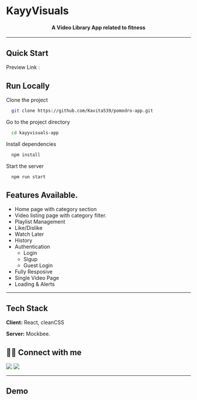 # KayyVisuals
<h4 align="center">A Video Library App related to fitness</h4>

---

## Quick Start

Preview Link : 

## Run Locally

Clone the project

```bash
  git clone https://github.com/Kavita539/pomodro-app.git
```

Go to the project directory

```bash
  cd kayyvisuals-app
```

Install dependencies

```bash
  npm install
```

Start the server

```bash
  npm run start
```

## Features Available.

- Home page with category section
- Video listing page with category filter.
- Playlist Management
- Like/Dislike
- Watch Later
- History
- Authentication
  - Login
  - Sigup
  - Guest Login
- Fully Resposive
- Single Video Page
- Loading & Alerts


---

## Tech Stack

**Client:** React, cleanCSS

**Server:** Mockbee.

## 👨‍💻 Connect with me

<a href="https://twitter.com/KavitaP_03"><img src="https://img.shields.io/badge/Twitter-1DA1F2?style=for-the-badge&logo=twitter&logoColor=white"/></a>
<a href="https://www.linkedin.com/in/kavita-pathak03/"><img src="https://img.shields.io/badge/LinkedIn-0077B5?style=for-the-badge&logo=linkedin&logoColor=white"/></a>

---

## Demo


